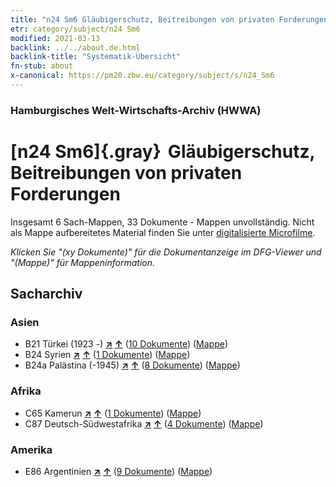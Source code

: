 ```yaml
---
title: "n24 Sm6 Gläubigerschutz, Beitreibungen von privaten Forderungen"
etr: category/subject/n24 Sm6
modified: 2021-03-13
backlink: ../../about.de.html
backlink-title: "Systematik-Übersicht"
fn-stub: about
x-canonical: https://pm20.zbw.eu/category/subject/s/n24_Sm6
---
```


### Hamburgisches Welt-Wirtschafts-Archiv (HWWA)
# [n24 Sm6]{.gray}&#8201; Gläubigerschutz, Beitreibungen von privaten Forderungen&#160; 




Insgesamt 6 Sach-Mappen, 33 Dokumente - Mappen unvollständig.
Nicht als Mappe aufbereitetes Material finden Sie unter [digitalisierte Microfilme](/film/h1_sh.de.html).

_Klicken Sie "(xy Dokumente)" für die Dokumentanzeige im DFG-Viewer und "(Mappe)" für Mappeninformation._

## Sacharchiv




### Asien

- B21 Türkei (1923 -) [**&nearr;**](../../../geo/i/141111/about.de.html "Türkei (1923 -) (alle Mappen)") [**&uarr;**](../../../geo/about.de.html#B21 "Ländersystematik") (<a href="https://pm20.zbw.eu/dfgview/sh/141111,145365" title="über: Türkei (1923 -) : Gläubigerschutz, Beitreibungen von privaten Forderungen" target="_blank">10 Dokumente</a>) ([Mappe](../../../../folder/sh/1411xx/141111/1453xx/145365/about.de.html))
- B24 Syrien [**&nearr;**](../../../geo/i/141114/about.de.html "Syrien (alle Mappen)") [**&uarr;**](../../../geo/about.de.html#B24 "Ländersystematik") (<a href="https://pm20.zbw.eu/dfgview/sh/141114,145365" title="über: Syrien : Gläubigerschutz, Beitreibungen von privaten Forderungen" target="_blank">1 Dokumente</a>) ([Mappe](../../../../folder/sh/1411xx/141114/1453xx/145365/about.de.html))
- B24a Palästina (-1945) [**&nearr;**](../../../geo/i/141115/about.de.html "Palästina (-1945) (alle Mappen)") [**&uarr;**](../../../geo/about.de.html#B24a "Ländersystematik") (<a href="https://pm20.zbw.eu/dfgview/sh/141115,145365" title="über: Palästina (-1945) : Gläubigerschutz, Beitreibungen von privaten Forderungen" target="_blank">8 Dokumente</a>) ([Mappe](../../../../folder/sh/1411xx/141115/1453xx/145365/about.de.html))

### Afrika

- C65 Kamerun [**&nearr;**](../../../geo/i/141410/about.de.html "Kamerun (alle Mappen)") [**&uarr;**](../../../geo/about.de.html#C65 "Ländersystematik") (<a href="https://pm20.zbw.eu/dfgview/sh/141410,145365" title="über: Kamerun : Gläubigerschutz, Beitreibungen von privaten Forderungen" target="_blank">1 Dokumente</a>) ([Mappe](../../../../folder/sh/1414xx/141410/1453xx/145365/about.de.html))
- C87 Deutsch-Südwestafrika [**&nearr;**](../../../geo/i/141450/about.de.html "Deutsch-Südwestafrika (alle Mappen)") [**&uarr;**](../../../geo/about.de.html#C87 "Ländersystematik") (<a href="https://pm20.zbw.eu/dfgview/sh/141450,145365" title="über: Deutsch-Südwestafrika : Gläubigerschutz, Beitreibungen von privaten Forderungen" target="_blank">4 Dokumente</a>) ([Mappe](../../../../folder/sh/1414xx/141450/1453xx/145365/about.de.html))

### Amerika

- E86 Argentinien [**&nearr;**](../../../geo/i/141692/about.de.html "Argentinien (alle Mappen)") [**&uarr;**](../../../geo/about.de.html#E86 "Ländersystematik") (<a href="https://pm20.zbw.eu/dfgview/sh/141692,145365" title="über: Argentinien : Gläubigerschutz, Beitreibungen von privaten Forderungen" target="_blank">9 Dokumente</a>) ([Mappe](../../../../folder/sh/1416xx/141692/1453xx/145365/about.de.html))


